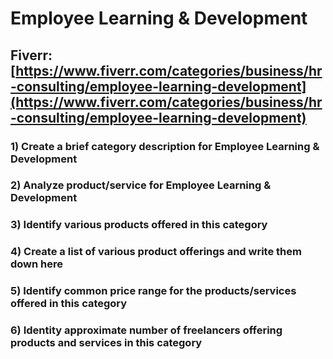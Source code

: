 # Employee Learning & Development
## Fiverr: [https://www.fiverr.com/categories/business/hr-consulting/employee-learning-development](https://www.fiverr.com/categories/business/hr-consulting/employee-learning-development)
### 1) Create a brief category description for Employee Learning & Development
### 2) Analyze product/service for Employee Learning & Development
### 3) Identify various products offered in this category
### 4) Create a list of various product offerings and write them down here
### 5) Identify common price range for the products/services offered in this category
### 6) Identity approximate number of freelancers offering products and services in this category
